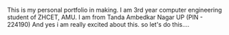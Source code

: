 This is my personal portfolio in making.
I am 3rd year computer engineering student of ZHCET, AMU.
I am from Tanda Ambedkar Nagar UP (PIN - 224190)
And yes i am really excited about this.
so let's do this.... 